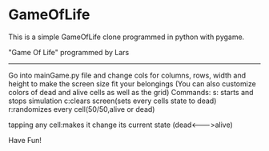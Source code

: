 # GameOfLife
This is a simple GameOfLife clone programmed in python with pygame.


"Game Of Life" programmed by Lars

--------------------------------

Go into mainGame.py file and change cols for columns, rows, width and height to make the screen size fit your belongings
(You can also customize colors of dead and alive cells as well as the grid)
Commands:
	s: starts and stops simulation
	c:clears screen(sets every cells state to dead)
	r:randomizes every cell(50/50,alive or dead)
	
  tapping any cell:makes it change its current state  (dead<--->alive)

Have Fun! 
